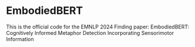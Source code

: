 # EmbodiedBERT
This is the official code for the EMNLP 2024 Finding paper: EmbodiedBERT: Cognitively Informed Metaphor Detection Incorporating Sensorimotor Information
